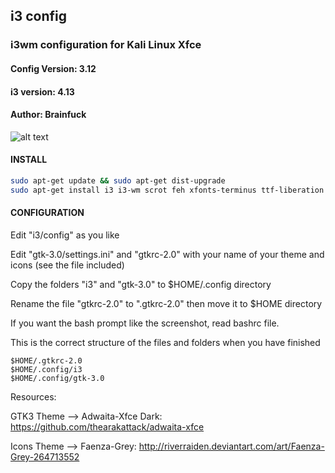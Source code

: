 ## i3 config

### i3wm configuration for Kali Linux Xfce 

#### Config Version: 3.12
#### i3 version: 4.13 
#### Author: Brainfuck

![alt text](http://i.hizliresim.com/g2yzg3.png)




#### INSTALL
```bash
sudo apt-get update && sudo apt-get dist-upgrade 
sudo apt-get install i3 i3-wm scrot feh xfonts-terminus ttf-liberation
```

#### CONFIGURATION

Edit "i3/config" as you like  

Edit "gtk-3.0/settings.ini" and "gtkrc-2.0" with your name of your theme and icons (see the file included)

Copy the folders "i3" and "gtk-3.0" to $HOME/.config directory   

Rename the file "gtkrc-2.0" to ".gtkrc-2.0" then move it to $HOME directory

If you want the bash prompt like the screenshot, read bashrc file. 


This is the correct structure of the files and folders when you have finished
```
$HOME/.gtkrc-2.0
$HOME/.config/i3
$HOME/.config/gtk-3.0
```

Resources:

GTK3 Theme --> Adwaita-Xfce Dark: https://github.com/thearakattack/adwaita-xfce

Icons Theme --> Faenza-Grey: http://riverraiden.deviantart.com/art/Faenza-Grey-264713552

